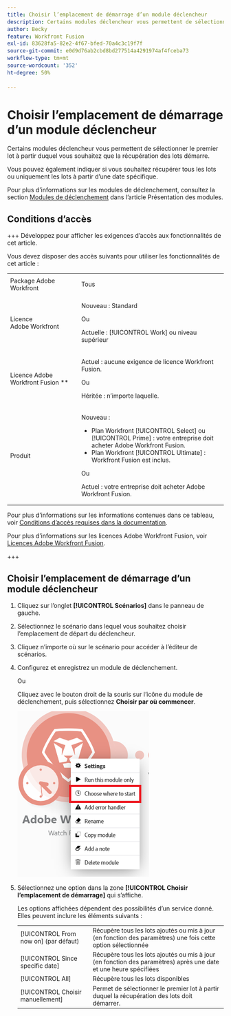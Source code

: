```yaml
---
title: Choisir l’emplacement de démarrage d’un module déclencheur
description: Certains modules déclencheur vous permettent de sélectionner le premier lot à partir duquel vous souhaitez que la récupération des lots démarre.
author: Becky
feature: Workfront Fusion
exl-id: 83628fa5-82e2-4f67-bfed-70a4c3c19f7f
source-git-commit: e0d9d76ab2cbd8bd277514a4291974af4fceba73
workflow-type: tm+mt
source-wordcount: '352'
ht-degree: 50%

---
```


# Choisir l’emplacement de démarrage d’un module déclencheur

Certains modules déclencheur vous permettent de sélectionner le premier lot à partir duquel vous souhaitez que la récupération des lots démarre.

Vous pouvez également indiquer si vous souhaitez récupérer tous les lots ou uniquement les lots à partir d’une date spécifique.

Pour plus d’informations sur les modules de déclenchement, consultez la section [Modules de déclenchement](/help/workfront-fusion/get-started-with-fusion/understand-fusion/module-overview.md#trigger-modules) dans l’article Présentation des modules.

## Conditions d’accès

+++ Développez pour afficher les exigences d’accès aux fonctionnalités de cet article.

Vous devez disposer des accès suivants pour utiliser les fonctionnalités de cet article :

<table style="table-layout:auto">
 <col> 
 <col> 
 <tbody> 
  <tr> 
   <td role="rowheader">Package Adobe Workfront</td> 
   <td> <p>Tous</p> </td> 
  </tr> 
  <tr data-mc-conditions=""> 
   <td role="rowheader">Licence Adobe Workfront</td> 
   <td> <p>Nouveau : Standard</p><p>Ou</p><p>Actuelle : [!UICONTROL Work] ou niveau supérieur</p> </td> 
  </tr> 
  <tr> 
   <td role="rowheader">Licence Adobe Workfront Fusion **</td> 
   <td>
   <p>Actuel : aucune exigence de licence Workfront Fusion.</p>
   <p>Ou</p>
   <p>Héritée : n’importe laquelle. </p>
   </td> 
  </tr> 
  <tr> 
   <td role="rowheader">Produit</td> 
   <td>
   <p>Nouveau :</p> <ul><li>Plan Workfront [!UICONTROL Select] ou [!UICONTROL Prime] : votre entreprise doit acheter Adobe Workfront Fusion.</li><li>Plan Workfront [!UICONTROL Ultimate] : Workfront Fusion est inclus.</li></ul>
   <p>Ou</p>
   <p>Actuel : votre entreprise doit acheter Adobe Workfront Fusion.</p>
   </td> 
  </tr>
 </tbody> 
</table>

Pour plus d’informations sur les informations contenues dans ce tableau, voir [Conditions d’accès requises dans la documentation](/help/workfront-fusion/references/licenses-and-roles/access-level-requirements-in-documentation.md).

Pour plus d’informations sur les licences Adobe Workfront Fusion, voir [Licences Adobe Workfront Fusion](/help/workfront-fusion/set-up-and-manage-workfront-fusion/licensing-operations-overview/license-automation-vs-integration.md).

+++

## Choisir l’emplacement de démarrage d’un module déclencheur

1. Cliquez sur l’onglet **[!UICONTROL Scénarios]** dans le panneau de gauche.
1. Sélectionnez le scénario dans lequel vous souhaitez choisir l’emplacement de départ du déclencheur.
1. Cliquez n’importe où sur le scénario pour accéder à l’éditeur de scénarios.
1. Configurez et enregistrez un module de déclenchement.

   Ou

   Cliquez avec le bouton droit de la souris sur l’icône du module de déclenchement, puis sélectionnez **Choisir par où commencer**.

   ![Choisir par où commencer](assets/choose-where-to-start.png)

1. Sélectionnez une option dans la zone **[!UICONTROL Choisir l’emplacement de démarrage]** qui s’affiche.

   Les options affichées dépendent des possibilités d’un service donné. Elles peuvent inclure les éléments suivants :

   <table style="table-layout:auto">
    <col> 
    <col> 
    <tbody>
    <tr>
    <td>[!UICONTROL From now on] (par défaut)</td>
    <td>Récupère tous les lots ajoutés ou mis à jour (en fonction des paramètres) une fois cette option sélectionnée</td>
    </tr>
     <tr>
    <td>[!UICONTROL Since specific date]</td>
    <td>Récupère tous les lots ajoutés ou mis à jour (en fonction des paramètres) après une date et une heure spécifiées</td>
      </tr>
      <tr>
    <td>[!UICONTROL All]</td>
    <td>Récupère tous les lots disponibles</td>
     </tr>
      <tr>
    <td>[!UICONTROL Choisir manuellement]</td>
    <td>Permet de sélectionner le premier lot à partir duquel la récupération des lots doit démarrer.</td>
     </tr>
     </tbody>
   </table>
